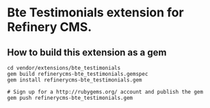 # Bte Testimonials extension for Refinery CMS.

## How to build this extension as a gem

    cd vendor/extensions/bte_testimonials
    gem build refinerycms-bte_testimonials.gemspec
    gem install refinerycms-bte_testimonials.gem

    # Sign up for a http://rubygems.org/ account and publish the gem
    gem push refinerycms-bte_testimonials.gem
